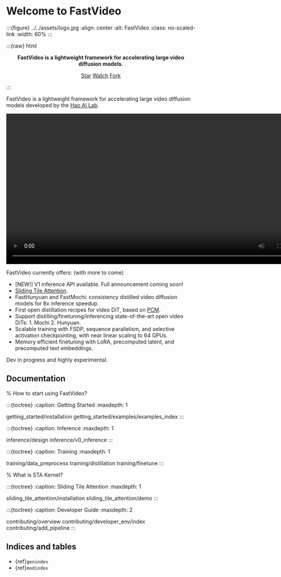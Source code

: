 # Welcome to FastVideo

:::{figure} ../../assets/logo.jpg
:align: center
:alt: FastVideo
:class: no-scaled-link
:width: 60%
:::

:::{raw} html
<p style="text-align:center">
<strong>FastVideo is a lightweight framework for accelerating large video diffusion models.
</strong>
</p>

<p style="text-align:center">
<script async defer src="https://buttons.github.io/buttons.js"></script>
<a class="github-button" href="https://github.com/hao-ai-lab/FastVideo/" data-show-count="true" data-size="large" aria-label="Star">Star</a>
<a class="github-button" href="https://github.com/hao-ai-lab/FastVideo/subscription" data-icon="octicon-eye" data-size="large" aria-label="Watch">Watch</a>
<a class="github-button" href="https://github.com/hao-ai-lab/FastVideo/fork" data-icon="octicon-repo-forked" data-size="large" aria-label="Fork">Fork</a>
</p>
:::

FastVideo is a lightweight framework for accelerating large video diffusion models developed by the [Hao AI Lab](https://hao-ai-lab.github.io/).

<div style="text-align: center;">
  <video controls width="800">
    <source src="https://github.com/user-attachments/assets/79af5fb8-707c-4263-b153-9ab2a01d3ac1" type="video/mp4">
    Your browser does not support the video tag.
  </video>
</div>

FastVideo currently offers: (with more to come)

- [NEW!] V1 inference API available. Full announcement coming soon!
- [Sliding Tile Attention](https://hao-ai-lab.github.io/blogs/sta/).
- FastHunyuan and FastMochi: consistency distilled video diffusion models for 8x inference speedup.
- First open distillation recipes for video DiT, based on [PCM](https://github.com/G-U-N/Phased-Consistency-Model).
- Support distilling/finetuning/inferencing state-of-the-art open video DiTs: 1. Mochi 2. Hunyuan.
- Scalable training with FSDP, sequence parallelism, and selective activation checkpointing, with near linear scaling to 64 GPUs.
- Memory efficient finetuning with LoRA, precomputed latent, and precomputed text embeddings.

Dev in progress and highly experimental.

## Documentation

% How to start using FastVideo?

:::{toctree}
:caption: Getting Started
:maxdepth: 1

getting_started/installation
getting_started/examples/examples_index
:::

:::{toctree}
:caption: Inference
:maxdepth: 1

inference/design
inference/v0_inference
:::

:::{toctree}
:caption: Training
:maxdepth: 1

training/data_preprocess
training/distillation
training/finetune
:::

% What is STA Kernel?

:::{toctree}
:caption: Sliding Tile Attention
:maxdepth: 1

sliding_tile_attention/installation
sliding_tile_attention/demo
:::

:::{toctree}
:caption: Developer Guide
:maxdepth: 2

contributing/overview
contributing/developer_env/index
contributing/add_pipeline
:::

## Indices and tables

- {ref}`genindex`
- {ref}`modindex`
